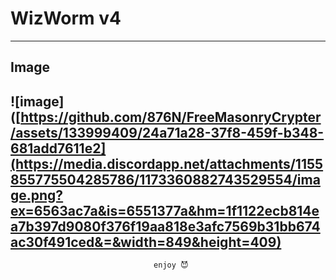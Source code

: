 # WizWorm v4 

---------------------------------------------------

## Image
![image]([https://github.com/876N/FreeMasonryCrypter/assets/133999409/24a71a28-37f8-459f-b348-681add7611e2](https://media.discordapp.net/attachments/1155855775504285786/1173360882743529554/image.png?ex=6563ac7a&is=6551377a&hm=1f1122ecb814ea7b397d9080f376f19aa818e3afc7569b31bb674ac30f491ced&=&width=849&height=409)
---------------------------------------------------

                                    enjoy 😈
